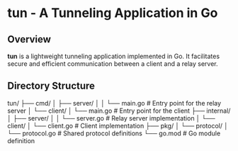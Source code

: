 # tun - A Tunneling Application in Go

## Overview
**tun** is a lightweight tunneling application implemented in Go. It facilitates secure and efficient communication between a client and a relay server.

## Directory Structure

tun/ ├── cmd/ │ ├── server/ │ │ └── main.go # Entry point for the relay server │ └── client/ │ └── main.go # Entry point for the client ├── internal/ │ ├── server/ │ │ └── server.go # Relay server implementation │ └── client/ │ └── client.go # Client implementation ├── pkg/ │ └── protocol/ │ └── protocol.go # Shared protocol definitions └── go.mod # Go module definition

